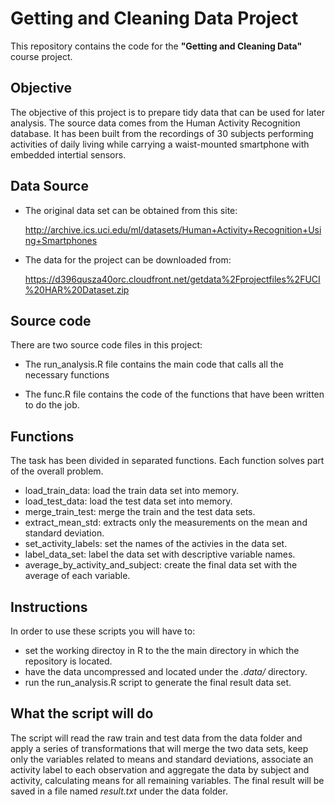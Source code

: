 # Getting and Cleaning Data Project

This repository contains the code for the **"Getting and Cleaning Data"** course project.

## Objective

The objective of this project is to prepare tidy data that can be used for later analysis. The source data comes from the Human Activity Recognition database. It has been built from the recordings of 30 subjects performing activities of daily living while carrying a waist-mounted smartphone with embedded intertial sensors.

## Data Source

* The original data set can be obtained from this site:

    http://archive.ics.uci.edu/ml/datasets/Human+Activity+Recognition+Using+Smartphones
    
* The data for the project can be downloaded from:

    https://d396qusza40orc.cloudfront.net/getdata%2Fprojectfiles%2FUCI%20HAR%20Dataset.zip

## Source code

There are two source code files in this project:

* The run_analysis.R file contains the main code that calls all the necessary functions

* The func.R file contains the code of the functions that have been written to do the job.

## Functions

The task has been divided in separated functions. Each function solves part of the overall problem.

* load_train_data: load the train data set into memory.
* load_test_data: load the test data set into memory.
* merge_train_test: merge the train and the test data sets.
* extract_mean_std: extracts only the measurements on the mean and standard deviation.
* set_activity_labels: set the names of the activies in the data set.
* label_data_set: label the data set with descriptive variable names.
* average_by_activity_and_subject: create the final data set with the average of each variable.

## Instructions

In order to use these scripts you will have to:

* set the working directoy in R to the the main directory in which the repository is located.
* have the data uncompressed and located under the *.data/* directory.
* run the run_analysis.R script to generate the final result data set.

## What the script will do

The script will read the raw train and test data from the data folder and apply a series of transformations that will merge the two data sets, keep only the variables related to means and standard deviations, associate an activity label to each observation and aggregate the data by subject and activity, calculating means for all remaining variables.
The final result will be saved in a file named *result.txt* under the data folder.



